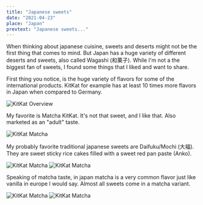 ```yaml
---
title: "Japanese sweets"
date: "2021-04-23"
place: "Japan"
prevtext: "Japanese sweets..."
---
```

When thinking about japanese cuisine, sweets and deserts might not be the first thing that comes to mind. 
But Japan has a huge variety of different deserts and sweets, also called Wagashi (和菓子).
While I'm not a the biggest fan of sweets, I found some things that I liked and want to share.

First thing you notice, is the huge variety of flavors for some of the international products.
KitKat for example has at least 10 times more flavors in Japan when compared to Germany.

![KitKat Overview](/static/post-media/japanese-sweets/20191027_222711.jpg#postimgtype) 


My favorite is Matcha KitKat. It's not that sweet, and I like that. Also marketed as an "adult" taste.


![KitKat Matcha](/static/post-media/japanese-sweets/20191027_233637.jpg#postimgtype) 



My probably favorite traditional japanese sweets are Daifuku/Mochi (大福).
They are sweet sticky rice cakes filled with a sweet red pan paste (Anko).


![KitKat Matcha](/static/post-media/japanese-sweets/20191023_233854.jpg#postimgtype) ![KitKat Matcha](/static/post-media/japanese-sweets/20191023_234125.jpg#postimgtype)


Speaking of matcha taste, in japan matcha is a very common flavor just like vanilla in europe I would say.
Almost all sweets come in a matcha variant.

![KitKat Matcha](/static/post-media/japanese-sweets/20191026_173723.jpg#postimgtype) ![KitKat Matcha](/static/post-media/japanese-sweets/20191106_122543.jpg#postimgtype)